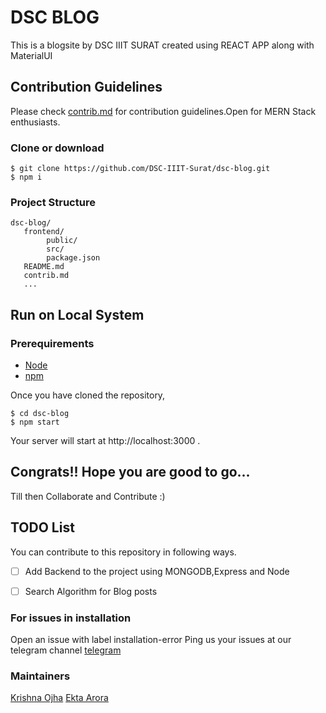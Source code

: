 # DSC BLOG
This is a blogsite by DSC IIIT SURAT created using REACT APP along with MaterialUI

## Contribution Guidelines
Please check [contrib.md](https://github.com/DSC-IIIT-Surat/dsc-blog/blob/main/contribute.md) for contribution guidelines.Open for MERN Stack enthusiasts.

### Clone or download
```terminal
$ git clone https://github.com/DSC-IIIT-Surat/dsc-blog.git
$ npm i
```
### Project Structure
```terminal
dsc-blog/
   frontend/
        public/
        src/
        package.json
   README.md
   contrib.md
   ...
```

## Run on Local System
### Prerequirements
- [Node](https://nodejs.org/en/download/)
- [npm](https://nodejs.org/en/download/package-manager/)

Once you have cloned the repository,
```terminal
$ cd dsc-blog
$ npm start
```

Your server will start at  http://localhost:3000 .

## Congrats!! Hope you are good to go...
Till then Collaborate and Contribute :)

## TODO List
You can contribute to this repository in following ways.
- [ ] Add Backend to the project using MONGODB,Express and Node
- [ ] Search Algorithm for Blog posts


 ### For issues in installation 
 Open an issue with label installation-error 
 Ping us your issues at our telegram channel [telegram](https://t.me/DscIIITSurat)

### Maintainers
[Krishna Ojha](https://github.com/coder-KO)
[Ekta Arora](https://github.com/ektaarora3501)
